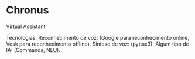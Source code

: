 # Chronus
 Virtual Assistant

Tecnologias:
    Reconhecimento de voz: (Google para reconhecimento online, Vosk para reconhecimento offline).
    Síntese de voz: (pyttsx3).
    Algum tipo de IA: (Commands, NLU).